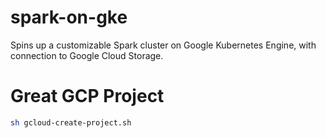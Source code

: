 # spark-on-gke
Spins up a customizable Spark cluster on Google Kubernetes Engine, with connection to Google Cloud Storage.

# Great GCP Project
```bash
sh gcloud-create-project.sh
```




